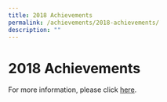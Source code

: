 ```yaml
---
title: 2018 Achievements
permalink: /achievements/2018-achievements/
description: ""
---
```


# **2018 Achievements**

For more information, please click [here](/files/2018%20Celebration%20of%20Success.pdf).